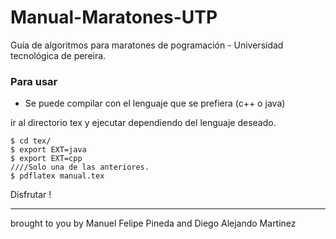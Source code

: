 Manual-Maratones-UTP
====================

Guía de algoritmos para maratones de pogramación - Universidad tecnológica de pereira.

### Para usar
 - Se puede compilar con el lenguaje que se prefiera (c++ o java)
 
ir al directorio tex y ejecutar dependiendo del lenguaje deseado.

	$ cd tex/
	$ export EXT=java 
	$ export EXT=cpp
	////Solo una de las anteriores.
	$ pdflatex manual.tex

Disfrutar !


_______
brought to you by Manuel Felipe Pineda and Diego Alejando Martinez
